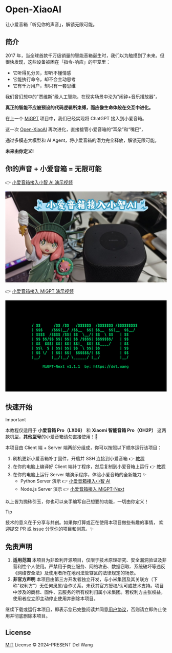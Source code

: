 # Open-XiaoAI

让小爱音箱「听见你的声音」，解锁无限可能。

## 简介

2017 年，当全球首款千万级销量的智能音箱诞生时，我们以为触摸到了未来。但很快发现，这些设备被困在「指令-响应」的牢笼里：

- 它听得见分贝，却听不懂情感
- 它能执行命令，却不会主动思考
- 它有千万用户，却只有一套思维

我们曾幻想中的"贾维斯"级人工智能，在现实场景中沦为"闹钟+音乐播放器"。

**真正的智能不应被预设的代码逻辑所束缚，而应像生命体般在交互中进化。**

在上一个 [MiGPT](https://github.com/idootop/mi-gpt) 项目中，我们已经实现将 ChatGPT 接入到小爱音箱。

这一次 [Open-XiaoAI](https://github.com/idootop/open-xiaoai) 再次进化，直接接管小爱音箱的“耳朵”和“嘴巴”，

通过多模态大模型和 AI Agent，将小爱音箱的潜力完全释放，解锁无限可能。

**未来由你定义!**

## 你的声音 + 小爱音箱 = 无限可能

👉 [小爱音箱接入小智 AI 演示视频](https://www.bilibili.com/video/BV1NBXWYSEvX)

[![](./docs/screenshots/xiaozhi.jpg)](https://www.bilibili.com/video/BV1NBXWYSEvX)

👉 [小爱音箱接入 MiGPT 演示视频](https://www.bilibili.com/video/BV1N1421y7qn)

[![](./docs/screenshots/migpt.jpg)](https://www.bilibili.com/video/BV1N1421y7qn)

## 快速开始

> [!IMPORTANT]
> 本教程仅适用于 **小爱音箱 Pro（LX06）** 和 **Xiaomi 智能音箱 Pro（OH2P）** 这两款机型，**其他型号**的小爱音箱请勿直接使用！🚨

本项目由 Client 端 + Server 端两部分组成，你可以按照以下顺序运行该项目：

1. 刷机更新小爱音箱补丁固件，开启并 SSH 连接到小爱音箱 👉 [教程](docs/flash.md)
2. 在你的电脑上编译好 Client 端补丁程序，然后复制到小爱音箱上运行 👉 [教程](packages/client-rust/README.md)
3. 在你的电脑上运行 Server 端演示程序，体验小爱音箱的全新能力 ✨
   - Python Server 演示 👉 [小爱音箱接入小智 AI](packages/server-python/README.md)
   - Node.js Server 演示 👉 [小爱音箱接入 MiGPT-Next](packages/server-node/README.md)

以上皆为抛砖引玉，你也可以亲手编写自己想要的功能，一切由你定义！

> [!TIP]
> 技术的意义在于分享与共创。如果你打算或正在使用本项目做些有趣的事情，
> 欢迎提交 PR 或 issue 分享你的项目和创意。✨

## 免责声明

1. **适用范围**
   本项目为非盈利开源项目，仅限于技术原理研究、安全漏洞验证及非营利性个人使用。严禁用于商业服务、网络攻击、数据窃取、系统破坏等违反《网络安全法》及使用者所在地司法管辖区的法律规定的场景。
2. **非官方声明**
   本项目由第三方开发者独立开发，与小米集团及其关联方（下称"权利方"）无任何隶属/合作关系，未获其官方授权/认可或技术支持。项目中涉及的商标、固件、云服务的所有权利归属小米集团。若权利方主张权益，使用者应立即主动停止使用并删除本项目。

继续下载或运行本项目，即表示您已完整阅读并同意[用户协议](agreement.md)，否则请立即终止使用并彻底删除本项目。

## License

[MIT](LICENSE) License © 2024-PRESENT Del Wang
